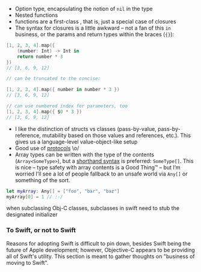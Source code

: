 - Option type, encapsulating the notion of `nil` in the type
- Nested functions
- functions are a first-class , that is, just a special case of closures
- The syntax for closures is a little awkward – not a fan of this `in` business, or the params and return types within the braces (`{}`):

```swift
[1, 2, 3, 4].map({
    (number: Int) -> Int in
    return number * 3
})
// [3, 6, 9, 12]

// can be truncated to the concise:

[1, 2, 3, 4].map({ number in number * 3 })
// [3, 6, 9, 12]

// can use numbered index for parameters, too
[1, 2, 3, 4].map({ $0 * 3 })
// [3, 6, 9, 12]
```
- I like the distinction of structs vs classes (pass-by-value, pass-by-reference, mutability based on those values and references, etc.). This gives us a language-level value-object-like setup
- Good use of [protocols](https://developer.apple.com/library/prerelease/ios/documentation/Swift/Conceptual/Swift_Programming_Language/Protocols.html#//apple_ref/doc/uid/TP40014097-CH25-XID_345) \o/
- Array types can be written with the type of the contents (`Array<SomeType>`), but a [shorthand syntax](https://developer.apple.com/library/prerelease/ios/documentation/Swift/Conceptual/Swift_Programming_Language/CollectionTypes.html#//apple_ref/doc/uid/TP40014097-CH8-XID_136) is preferred: `SomeType[]`. This is nice – type safety with array contents is a Good Thing™ – but I’m worried I’ll see a lot of people fallback to an unsafe world via `Any[]` or something of the sort.

```swift
let myArray: Any[] = ["foo", "bar", "baz"]
myArray[0] = 1 // :-/
```

when subclassing Obj-C classes, subclasses in swift need to stub the designated initializer

### To Swift, or not to Swift

Reasons for adopting Swift is difficult to pin down, besides Swift being the future of Apple development; however, Objective-C appears to be providing all of Swift's utility. This section is meant to gather thoughts on "business of moving to Swift".

*<pending>*
